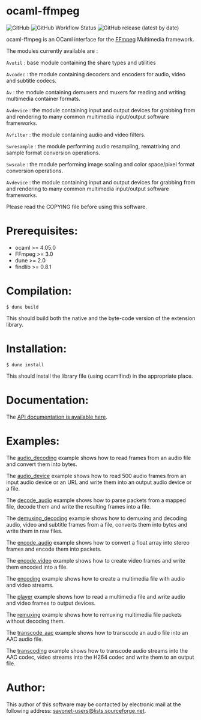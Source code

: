 ocaml-ffmpeg
============

![GitHub](https://img.shields.io/github/license/savonet/ocaml-ffmpeg)
![GitHub Workflow Status](https://img.shields.io/github/workflow/status/savonet/ocaml-ffmpeg/CI)
![GitHub release (latest by date)](https://img.shields.io/github/v/release/savonet/ocaml-ffmpeg)

ocaml-ffmpeg is an OCaml interface for the [FFmpeg](http://ffmpeg.org/) Multimedia framework.

The modules currently available are :

`Avutil` : base module containing the share types and utilities

`Avcodec` : the module containing decoders and encoders for audio, video and subtitle codecs.

`Av` : the module containing demuxers and muxers for reading and writing multimedia container formats.

`Avdevice` : the module containing input and output devices for grabbing from and rendering to many common multimedia input/output software frameworks.

`Avfilter` : the module containing audio and video filters.

`Swresample` : the module performing audio resampling, rematrixing and sample format conversion operations.
	
`Swscale` : the module performing image scaling and color space/pixel format conversion operations.

`Avdevice` : the module containing input and output devices for grabbing from and rendering to many common multimedia input/output software frameworks.


Please read the COPYING file before using this software.


Prerequisites:
==============

- ocaml >= 4.05.0
- FFmpeg >= 3.0
- dune >= 2.0
- findlib >= 0.8.1

Compilation:
============

	$ dune build

This should build both the native and the byte-code version of the
extension library.


Installation:
=============

	$ dune install

This should install the library file (using ocamlfind) in the
appropriate place.


Documentation:
=============

The [API documentation is available here](https://www.liquidsoap.info/ocaml-ffmpeg/docs/api/index.html).


Examples:
=============

The [audio_decoding](https://github.com/savonet/ocaml-ffmpeg/blob/master/examples/audio_decoding/audio_decoding.ml) example shows how to read frames from an audio file and convert them into bytes.

The [audio_device](https://github.com/savonet/ocaml-ffmpeg/blob/master/examples/audio_device/audio_device.ml) example shows how to read 500 audio frames from an input audio device or an URL and write them into an output audio device or a file.

The [decode_audio](https://github.com/savonet/ocaml-ffmpeg/blob/master/examples/decode_audio/decode_audio.ml) example shows how to parse packets from a mapped file, decode them and write the resulting frames into a file.

The [demuxing_decoding](https://github.com/savonet/ocaml-ffmpeg/blob/master/examples/demuxing_decoding/demuxing_decoding.ml) example shows how to demuxing and decoding audio, video and subtitle frames from a file, converts them into bytes and write them in raw files.

The [encode_audio](https://github.com/savonet/ocaml-ffmpeg/blob/master/examples/encode_audio/encode_audio.ml) example shows how to convert a float array into stereo frames and encode them into packets.

The [encode_video](https://github.com/savonet/ocaml-ffmpeg/blob/master/examples/encode_video/encode_video.ml) example shows how to create video frames and write them encoded into a file.

The [encoding](https://github.com/savonet/ocaml-ffmpeg/blob/master/examples/encoding/encoding.ml) example shows how to create a multimedia file with audio and video streams.

The [player](https://github.com/savonet/ocaml-ffmpeg/blob/master/examples/player/player.ml) example shows how to read a multimedia file and write audio and video frames to output devices.

The [remuxing](https://github.com/savonet/ocaml-ffmpeg/blob/master/examples/remuxing/remuxing.ml) example shows how to remuxing multimedia file packets without decoding them.

The [transcode_aac](https://github.com/savonet/ocaml-ffmpeg/blob/master/examples/transcode_aac/transcode_aac.ml) example shows how to transcode an audio file into an AAC audio file.

The [transcoding](https://github.com/savonet/ocaml-ffmpeg/blob/master/examples/transcoding/transcoding.ml) example shows how to transcode audio streams into the AAC codec, video streams into the H264 codec and write them to an output file.


Author:
=======

This author of this software may be contacted by electronic mail
at the following address: savonet-users@lists.sourceforge.net.

